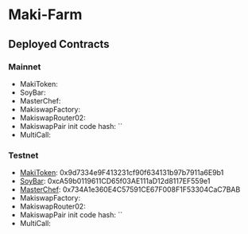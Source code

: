 # Maki-Farm 

## Deployed Contracts

### Mainnet

- MakiToken:
- SoyBar:
- MasterChef:
- MakiswapFactory:
- MakiswapRouter02:
- MakiswapPair init code hash: ``
- MultiCall:

### Testnet

- [MakiToken](https://testnet.hecoinfo.com/address/0x9d7334e9f413231cf90f634131b97b7911a6e9b1#code): 0x9d7334e9F413231cf90f634131b97b7911a6E9b1
- [SoyBar](https://testnet.hecoinfo.com/address/0xcA59b0119611CD65f03AE111aD12d8117EF559e1#code): 0xcA59b0119611CD65f03AE111aD12d8117EF559e1
- [MasterChef](https://testnet.hecoinfo.com/address/0x734A1e360E4C57591CE67F008F1F53304CaC7BAB#code): 0x734A1e360E4C57591CE67F008F1F53304CaC7BAB
- MakiswapFactory:
- MakiswapRouter02:
- MakiswapPair init code hash: ``
- MultiCall:
